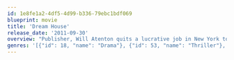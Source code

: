 ```yaml
---
id: 1e8fe1a2-4df5-4d99-b336-79ebc1bdf069
blueprint: movie
title: 'Dream House'
release_date: '2011-09-30'
overview: "Publisher, Will Atenton quits a lucrative job in New York to relocate his wife, Libby and their daughters to a quaint town in New England. However, as they settle into their home the Atentons discover that a woman and her children were murdered there, and the surviving husband is the town's prime suspect. With help from a neighbor who was close to the murdered family, Will pieces together a horrifying chain of events."
genres: '[{"id": 18, "name": "Drama"}, {"id": 53, "name": "Thriller"}, {"id": 9648, "name": "Mystery"}]'
---
```

